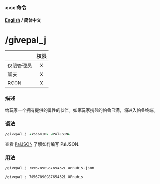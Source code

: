 ### [<<<](README_ZH_CN.md) 命令

#### [English](./givepal_j_ZH_CN.md) / 简体中文

# /givepal_j

| |权限|
|-|:---------:|
|仅限管理员|X|
|聊天|X|
|RCON|X|

### 描述
给玩家一个拥有提供的属性的伙伴。如果玩家携带的帕鲁已满，将进入帕鲁终端。

### 语法

```cmd
/givepal_j <steamID> <PalJSON>
```
查看 [PalJSON](../Files/PalJSON_ZH_CN.md#json-file-template) 了解如何编写 PalJSON.

### 用法
```cmd
/givepal_j 76567890987654321 OPnubis.json
```
```cmd
/givepal_j 76567890987654321 OPnubis
```
